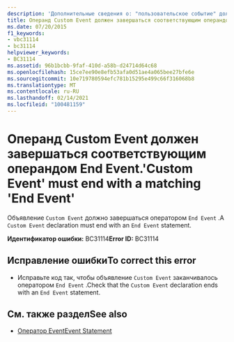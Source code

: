 ```yaml
---
description: 'Дополнительные сведения о: "пользовательское событие" должно заканчиваться соответствующим "завершающим событием"'
title: Операнд Custom Event должен завершаться соответствующим операндом End Event.
ms.date: 07/20/2015
f1_keywords:
- vbc31114
- bc31114
helpviewer_keywords:
- BC31114
ms.assetid: 96b1bcbb-9faf-410d-a58b-d24714d64c68
ms.openlocfilehash: 15ce7ee90e8efb53afa0d51ae4a065bee27bfe6e
ms.sourcegitcommit: 10e719780594efc781b15295e499c66f316068b8
ms.translationtype: MT
ms.contentlocale: ru-RU
ms.lasthandoff: 02/14/2021
ms.locfileid: "100481159"
---
```

# <a name="custom-event-must-end-with-a-matching-end-event"></a><span data-ttu-id="2a116-103">Операнд Custom Event должен завершаться соответствующим операндом End Event.</span><span class="sxs-lookup"><span data-stu-id="2a116-103">'Custom Event' must end with a matching 'End Event'</span></span>

<span data-ttu-id="2a116-104">Объявление `Custom Event` должно завершаться оператором `End Event` .</span><span class="sxs-lookup"><span data-stu-id="2a116-104">A `Custom Event` declaration must end with an `End Event` statement.</span></span>  
  
 <span data-ttu-id="2a116-105">**Идентификатор ошибки:** BC31114</span><span class="sxs-lookup"><span data-stu-id="2a116-105">**Error ID:** BC31114</span></span>  
  
## <a name="to-correct-this-error"></a><span data-ttu-id="2a116-106">Исправление ошибки</span><span class="sxs-lookup"><span data-stu-id="2a116-106">To correct this error</span></span>  
  
- <span data-ttu-id="2a116-107">Исправьте код так, чтобы объявление `Custom Event` заканчивалось оператором `End Event` .</span><span class="sxs-lookup"><span data-stu-id="2a116-107">Check that the `Custom Event` declaration ends with an `End Event` statement.</span></span>  
  
## <a name="see-also"></a><span data-ttu-id="2a116-108">См. также раздел</span><span class="sxs-lookup"><span data-stu-id="2a116-108">See also</span></span>

- [<span data-ttu-id="2a116-109">Оператор Event</span><span class="sxs-lookup"><span data-stu-id="2a116-109">Event Statement</span></span>](../language-reference/statements/event-statement.md)
